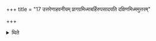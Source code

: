 +++
title = "17 उत्तरेणाहवनीयम् प्रागग्रमिध्माबर्हिरुपसादयति दक्षिणमिध्ममुत्तरम्"

+++

<details><summary>थिते</summary>

17. To the north of the Āhavanīya-fire he places the fuel and sacrificial grass-fuel to the south, sacrificial grass to the north.
</details>
